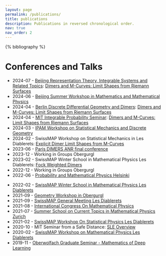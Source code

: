 ```yaml
---
layout: page
permalink: /publications/
title: publications
description: Publications in reversed chronological order.
nav: true
nav_order: 2
---
```


<!-- _pages/publications.md -->
<div class="publications">

{% bibliography %}

</div>

# Conferences and Talks

* 2024-07 - [Beijing Representation Theory, Integrable Systems and Related Topics](https://www.bimsa.cn/rtisart/): [Dimers and M-Curves: Limit Shapes from Riemann Surfaces](https://www.youtube.com/watch?v=9fcb71sjmIY)
* 2024-06 - [Beijing Summer Workshop in Mathematics and Mathematical Physics](https://www.bimsa.cn/bmpsw/)
* 2024-04 - [Berlin Discrete Differential Geometry and Dimers](https://www.discretization.de/events/103/): [Dimers and M-Curves: Limit Shapes from Riemann Surfaces](/assets/pdf/talks/LimitShapesPres.pdf)
* 2024-04 - [MIT Integrable Probability Seminar](https://math.mit.edu/intprob/): [Dimers and M-Curves: Limit Shapes from Riemann Surfaces](/assets/pdf/talks/LimitShapesPres.pdf)
* 2024-03 - [IPAM Workshop on Statistical Mechanics and Discrete Geometry](https://www.ipam.ucla.edu/programs/workshops/workshop-i-statistical-mechanics-and-discrete-geometry/)
* 2024-02 - SwissMAP Workshop on Statistical Mechanics in Les Diablerets: [Explicit Dimer Limit Shapes from M-Curves](/assets/pdfs/talks/LimitShapesPres.pdf)
* 2023-06 - [Paris DIMERS ANR final conference](https://dimers2023.sciencesconf.org/program)
* 2023-12 - Working in Groups Obergurgl
* 2023-02 - SwissMAP Winter School in Mathematical Physics Les Diablerets: [Fock Weighted Dimers](/assets/pdf/talks/FockDimersPres.pdf)
* 2022-12 - Working in Groups Obergurgl
* 2022-06 - [Probability and Mathematical Physics Helsinki](https://www.helsinki.fi/en/conferences/probability-and-mathematical-physics)
<!-- * 2022-03 - Paris -->
* 2022-02 - [SwissMAP Winter School in Mathematical Physics Les Diablerets](https://indico.cern.ch/event/1084303/)
* 2021-09 - [Geometry Workshop in Obergurgl](http://www.geometrie.tugraz.at/events/og2021.html)
* 2021-09 - [SwissMAP General Meeting Les Diablerets](https://www.nccr-swissmap.ch/news-and-events/events/swissmap-annual-general-meeting?occurrenceID=861)
* 2021-08 - [International Congress On Mathematical Physics](https://www.icmp2021.com/)
* 2021-07 - [Summer School on Current Topics in Mathematical Physics Zurich](https://www.icmp2021.com/summer-school-on-current-topics-in-mathematical-physics/)
* 2021-02 - [SwissMAP Workshop On Statistical Physics Les Diablerets](2021-02-WorkshopOnStatisticalPhysics)
* 2020-10 - MIT Seminar from a Safe Distance: [SLE Overview](/assets/pdf/talks/SLE_Overview.pdf)
* 2020-02 - [SwissMAP Workshop on Mathematical Physics Les Diablerets](2020-02-WorkshopOnStatisticalPhysics)
* 2019-11 - [Oberwolfach Graduate Seminar - Mathematics of Deep Learning](2019-11-MathematicsOfDeepLearning)

<!-- # Slides
* [Dimers and M-Curves: Limits Shapes from Riemann Surfaces](/assets/pdf/talks/LimitShapesPres.pdf) - [Presentation video](https://www.youtube.com/watch?v=9fcb71sjmIY).
* [Fock Weighted Dimers](/assets/pdf/talks/FockDimersPres.pdf).
* [SLE Overview](/assets/pdf/talks/SLE_Overview.pdf). -->